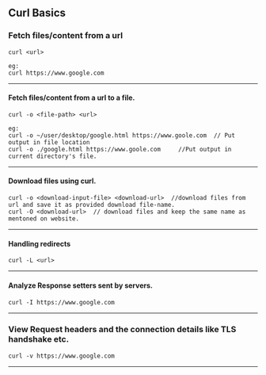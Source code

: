 ## Curl Basics ##

### Fetch files/content from a url 

```
curl <url>

eg:
curl https://www.google.com
```
---
#### Fetch files/content from a url to a file.
```
curl -o <file-path> <url>

eg:
curl -o ~/user/desktop/google.html https://www.goole.com  // Put output in file location 
curl -o ./google.html https://www.goole.com		//Put output in current directory's file.
```
---
#### Download files using curl.
```
curl -o <download-input-file> <download-url>  //download files from url and save it as provided download file-name.
curl -O <download-url>	// download files and keep the same name as mentoned on website.
```
---
#### Handling redirects
```
curl -L <url>
```
---
#### Analyze Response setters sent by servers.
```
curl -I https://www.google.com
```
---
### View Request headers and the connection details like TLS handshake etc.
```
curl -v https://www.google.com
```
---
